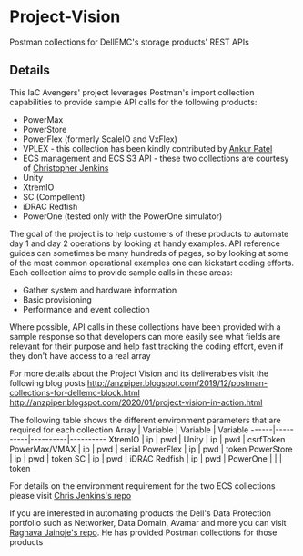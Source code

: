 # Project-Vision
Postman collections for DellEMC's storage products' REST APIs
## Details
This IaC Avengers' project leverages Postman's import collection capabilities to provide sample API calls for the following products:
 - PowerMax
 - PowerStore
 - PowerFlex (formerly ScaleIO and VxFlex)
 - VPLEX - this collection has been kindly contributed by [Ankur Patel](https://www.youtube.com/channel/UC_Y46gxyBVWH2Xr7qSJ32Kw)
 - ECS management and ECS S3 API - these two collections are courtesy of [Christopher Jenkins](https://github.com/chrisjen83?tab=repositories)
 - Unity
 - XtremIO
 - SC (Compellent)
 - iDRAC Redfish
 - PowerOne (tested only with the PowerOne simulator)

The goal of the project is to help customers of these products to automate day 1 and day 2 operations by looking at handy examples. API reference guides can sometimes be many hundreds of pages, so by looking at some of the most common operational examples one can kickstart coding efforts. Each collection aims to provide sample calls in these areas:
 - Gather system and hardware information
 - Basic provisioning
 - Performance and event collection

Where possible, API calls in these collections have been provided with a sample response so that developers can more easily see what fields are relevant for their purpose and help fast tracking the coding effort, even if they don't have access to a real array

For more details about the Project Vision and its deliverables visit the following blog posts
http://anzpiper.blogspot.com/2019/12/postman-collections-for-dellemc-block.html
http://anzpiper.blogspot.com/2020/01/project-vision-in-action.html

The following table shows the different environment parameters that are required for each collection
Array | Variable | Variable | Variable
------|----------|----------|----------
XtremIO | ip | pwd | 
Unity | ip | pwd | csrfToken
PowerMax/VMAX | ip | pwd | serial
PowerFlex | ip | pwd | token
PowerStore | ip | pwd | token
SC | ip | pwd |
iDRAC Redfish | ip | pwd |
PowerOne |  |  | token

For details on the environment requirement for the two ECS collections please visit [Chris Jenkins's repo](https://github.com/chrisjen83/ECS-Postman-Examples)

If you are interested in automating products the Dell's Data Protection portfolio such as Networker, Data Domain, Avamar and more you can visit [Raghava Jainoje's repo](https://github.com/rjainoje/DELLEMC-DPS-Postman-Collections-RESTAPIs). He has provided Postman collections for those products
